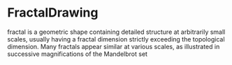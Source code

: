 # FractalDrawing
fractal is a geometric shape containing detailed structure at arbitrarily small scales, usually having a fractal dimension strictly exceeding the topological dimension. Many fractals appear similar at various scales, as illustrated in successive magnifications of the Mandelbrot set
